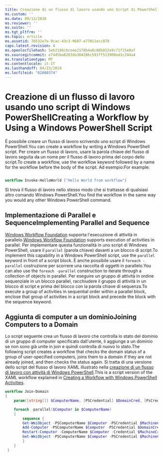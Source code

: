 ```yaml
---
title: Creazione di un flusso di lavoro usando uno Script di PowerShell di Windows | Microsoft Docs
ms.custom: ''
ms.date: 09/13/2016
ms.reviewer: ''
ms.suite: ''
ms.tgt_pltfrm: ''
ms.topic: article
ms.assetid: 70532e7e-9cac-43c3-9687-e77011ecc878
caps.latest.revision: 4
ms.openlocfilehash: 5eb2186cbceee21f8b4a8c88b812e9c71f15e0af
ms.sourcegitcommit: e7445ba8203da304286c591ff513900ad1c244a4
ms.translationtype: MT
ms.contentlocale: it-IT
ms.lasthandoff: 04/23/2019
ms.locfileid: "62080374"
---
```

# <a name="creating-a-workflow-by-using-a-windows-powershell-script"></a><span data-ttu-id="b39d4-102">Creazione di un flusso di lavoro usando uno script di Windows PowerShell</span><span class="sxs-lookup"><span data-stu-id="b39d4-102">Creating a Workflow by Using a Windows PowerShell Script</span></span>

<span data-ttu-id="b39d4-103">È possibile creare un flusso di lavoro scrivendo uno script di Windows PowerShell.</span><span class="sxs-lookup"><span data-stu-id="b39d4-103">You can create a workflow by writing a Windows PowerShell script.</span></span> <span data-ttu-id="b39d4-104">Per creare un flusso di lavoro, usare la parola chiave del flusso di lavoro seguita da un nome per il flusso di lavoro prima del corpo dello script.</span><span class="sxs-lookup"><span data-stu-id="b39d4-104">To create a workflow, use the workflow keyword followed by a name for the workflow before the body of the script.</span></span> <span data-ttu-id="b39d4-105">Ad esempio:</span><span class="sxs-lookup"><span data-stu-id="b39d4-105">For example:</span></span>

```powershell

workflow Invoke-HelloWorld {"Hello World from workflow"}
```

<span data-ttu-id="b39d4-106">Si trova il flusso di lavoro nello stesso modo che si trattasse di qualsiasi altro comando Windows PowerShell.</span><span class="sxs-lookup"><span data-stu-id="b39d4-106">You find the workflow in the same way you would any other Windows PowerShell command.</span></span>

## <a name="implementing-parallel-and-sequence"></a><span data-ttu-id="b39d4-107">Implementazione di Parallel e Sequence</span><span class="sxs-lookup"><span data-stu-id="b39d4-107">Implementing Parallel and Sequence</span></span>

<span data-ttu-id="b39d4-108">[Windows Workflow Foundation](https://msdn.microsoft.com/en-us/library/ms735967.aspx) supporta l'esecuzione di attività in parallelo.</span><span class="sxs-lookup"><span data-stu-id="b39d4-108">[Windows Workflow Foundation](https://msdn.microsoft.com/en-us/library/ms735967.aspx) supports execution of activities in parallel.</span></span> <span data-ttu-id="b39d4-109">Per implementare questa funzionalità in uno script di Windows PowerShell, usare il `parallel` (parola chiave) davanti a un blocco di script.</span><span class="sxs-lookup"><span data-stu-id="b39d4-109">To implement this capability in a Windows PowerShell script, use the `parallel` keyword in front of a script block.</span></span> <span data-ttu-id="b39d4-110">È anche possibile usare il `foreach -parallel` costruzione per scorrere una raccolta di oggetti in parallelo.</span><span class="sxs-lookup"><span data-stu-id="b39d4-110">You can also use the `foreach -parallel` construction to iterate through a collection of objects in parallel.</span></span> <span data-ttu-id="b39d4-111">Per eseguire un gruppo di attività in ordine sequenziale in un blocco parallel, racchiudere il gruppo di attività in un blocco di script e prima del blocco con la parola chiave di sequenza.</span><span class="sxs-lookup"><span data-stu-id="b39d4-111">To execute a group of activities in sequential order within a parallel block, enclose that group of activities in a script block and precede the block with the sequence keyword.</span></span>

## <a name="joining-computers-to-a-domain"></a><span data-ttu-id="b39d4-112">Aggiunta di computer a un dominio</span><span class="sxs-lookup"><span data-stu-id="b39d4-112">Joining Computers to a Domain</span></span>

<span data-ttu-id="b39d4-113">Lo script seguente crea un flusso di lavoro che controlla lo stato del dominio di un gruppo di computer specificato dall'utente, li aggiunge a un dominio se non sono già unite in join e quindi controlla di nuovo lo stato.</span><span class="sxs-lookup"><span data-stu-id="b39d4-113">The following script creates a workflow that checks the domain status of a group of user-specified computers, joins them to a domain if they are not already joined, and then checks the status again.</span></span> <span data-ttu-id="b39d4-114">Si tratta di una versione dello script del flusso di lavoro XAML illustrato nella [creazione di un flusso di lavoro con attività di Windows PowerShell](./creating-a-workflow-with-windows-powershell-activities.md).</span><span class="sxs-lookup"><span data-stu-id="b39d4-114">This is a script version of the XAML workflow explained in [Creating a Workflow with Windows PowerShell Activities](./creating-a-workflow-with-windows-powershell-activities.md).</span></span>

```powershell
workflow Join-Domain
{
    param([string[]] $ComputerName, [PSCredential] $DomainCred, [PsCredential] $MachineCred)

    foreach -parallel($Computer in $ComputerName)
    {
        sequence {
        Get-WmiObject -PSComputerName $Computer -PSCredential $MachineCred
        Add-Computer -PSComputerName $Computer -PSCredential $DomainCred
        Restart-Computer -ComputerName $Computer -Credential $MachineCred -For PowerShell -Force -Wait -PSComputerName ""
        Get-WmiObject -PSComputerName $Computer -PSCredential $MachineCred
        }
    }
 }

```